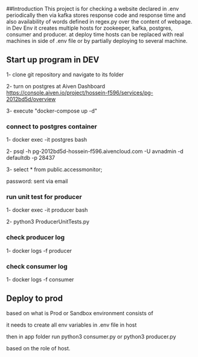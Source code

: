 ##Introduction
This project is for checking a website declared in .env 
periodically then via kafka stores response code and response time and also availability of words defined in regex.py over the content of webpage.
in Dev Env it creates multiple hosts for zookeeper, kafka, postgres, consumer and producer.
at deploy time hosts can be replaced with real machines in side of .env file or by partially deploying to several machine.


## Start up program in DEV
1- clone git repository and navigate to its folder

2- turn on postgres at Aiven Dashboard https://console.aiven.io/project/hossein-f596/services/pg-2012bd5d/overview

3- execute "docker-compose up -d"

### connect to postgres container
1- docker exec -it postgres bash 
 
2-  psql -h pg-2012bd5d-hossein-f596.aivencloud.com -U avnadmin  -d defaultdb -p 28437

3-  select * from public.accessmonitor;

password: sent via email

### run unit test for producer
1- docker exec -it producer bash

2-  python3 ProducerUnitTests.py

### check producer log
1- docker logs -f producer

### check consumer log
1- docker logs -f consumer

## Deploy to prod
based on what is Prod or Sandbox environment consists of

it needs to create all env variables in .env file in host

then in app folder run python3 consumer.py or python3 producer.py

based on the role of host.



